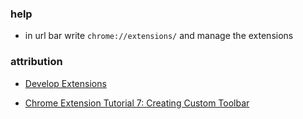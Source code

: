### help  

- in url bar write `chrome://extensions/` and manage the extensions

### attribution  

- [Develop Extensions](https://developer.chrome.com/extensions/devguide)

- [Chrome Extension Tutorial 7: Creating Custom Toolbar](https://www.youtube.com/watch?v=OoVkku_xxoI)